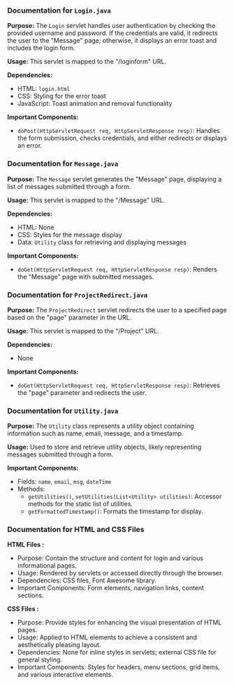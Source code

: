 
### Documentation for `Login.java`

**Purpose:**
The `Login` servlet handles user authentication by checking the provided username and password. If the credentials are valid, it redirects the user to the "Message" page; otherwise, it displays an error toast and includes the login form.

**Usage:**
This servlet is mapped to the "/loginform" URL.

**Dependencies:**
- HTML: `login.html`
- CSS: Styling for the error toast
- JavaScript: Toast animation and removal functionality

**Important Components:**
- `doPost(HttpServletRequest req, HttpServletResponse resp)`: Handles the form submission, checks credentials, and either redirects or displays an error.

### Documentation for `Message.java`

**Purpose:**
The `Message` servlet generates the "Message" page, displaying a list of messages submitted through a form.

**Usage:**
This servlet is mapped to the "/Message" URL.

**Dependencies:**
- HTML: None
- CSS: Styles for the message display
- Data: `Utility` class for retrieving and displaying messages

**Important Components:**
- `doGet(HttpServletRequest req, HttpServletResponse resp)`: Renders the "Message" page with submitted messages.

### Documentation for `ProjectRedirect.java`

**Purpose:**
The `ProjectRedirect` servlet redirects the user to a specified page based on the "page" parameter in the URL.

**Usage:**
This servlet is mapped to the "/Project" URL.

**Dependencies:**
- None

**Important Components:**
- `doGet(HttpServletRequest req, HttpServletResponse resp)`: Retrieves the "page" parameter and redirects the user.

### Documentation for `Utility.java`

**Purpose:**
The `Utility` class represents a utility object containing information such as name, email, message, and a timestamp.

**Usage:**
Used to store and retrieve utility objects, likely representing messages submitted through a form.

**Important Components:**
- Fields: `name`, `email`, `msg`, `dateTime`
- Methods: 
  - `getUtilities()`, `setUtilities(List<Utility> utilities)`: Accessor methods for the static list of utilities.
  - `getFormattedTimestamp()`: Formats the timestamp for display.

### Documentation for HTML and CSS Files

**HTML Files :**
- Purpose: Contain the structure and content for login and various informational pages.
- Usage: Rendered by servlets or accessed directly through the browser.
- Dependencies: CSS files, Font Awesome library.
- Important Components: Form elements, navigation links, content sections.

**CSS Files :**
- Purpose: Provide styles for enhancing the visual presentation of HTML pages.
- Usage: Applied to HTML elements to achieve a consistent and aesthetically pleasing layout.
- Dependencies: None for inline styles in servlets; external CSS file for general styling.
- Important Components: Styles for headers, menu sections, grid items, and various interactive elements.
